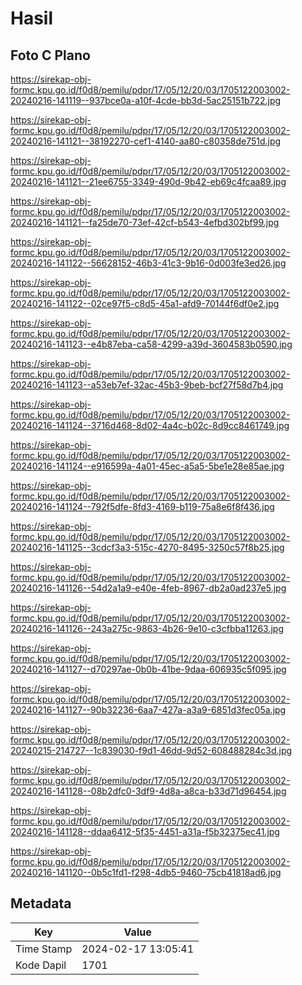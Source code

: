 # Hasil

## Foto C Plano

https://sirekap-obj-formc.kpu.go.id/f0d8/pemilu/pdpr/17/05/12/20/03/1705122003002-20240216-141119--937bce0a-a10f-4cde-bb3d-5ac25151b722.jpg

https://sirekap-obj-formc.kpu.go.id/f0d8/pemilu/pdpr/17/05/12/20/03/1705122003002-20240216-141121--38192270-cef1-4140-aa80-c80358de751d.jpg

https://sirekap-obj-formc.kpu.go.id/f0d8/pemilu/pdpr/17/05/12/20/03/1705122003002-20240216-141121--21ee6755-3349-490d-9b42-eb69c4fcaa89.jpg

https://sirekap-obj-formc.kpu.go.id/f0d8/pemilu/pdpr/17/05/12/20/03/1705122003002-20240216-141121--fa25de70-73ef-42cf-b543-4efbd302bf99.jpg

https://sirekap-obj-formc.kpu.go.id/f0d8/pemilu/pdpr/17/05/12/20/03/1705122003002-20240216-141122--56628152-46b3-41c3-9b16-0d003fe3ed26.jpg

https://sirekap-obj-formc.kpu.go.id/f0d8/pemilu/pdpr/17/05/12/20/03/1705122003002-20240216-141122--02ce97f5-c8d5-45a1-afd9-70144f6df0e2.jpg

https://sirekap-obj-formc.kpu.go.id/f0d8/pemilu/pdpr/17/05/12/20/03/1705122003002-20240216-141123--e4b87eba-ca58-4299-a39d-3604583b0590.jpg

https://sirekap-obj-formc.kpu.go.id/f0d8/pemilu/pdpr/17/05/12/20/03/1705122003002-20240216-141123--a53eb7ef-32ac-45b3-9beb-bcf27f58d7b4.jpg

https://sirekap-obj-formc.kpu.go.id/f0d8/pemilu/pdpr/17/05/12/20/03/1705122003002-20240216-141124--3716d468-8d02-4a4c-b02c-8d9cc8461749.jpg

https://sirekap-obj-formc.kpu.go.id/f0d8/pemilu/pdpr/17/05/12/20/03/1705122003002-20240216-141124--e916599a-4a01-45ec-a5a5-5be1e28e85ae.jpg

https://sirekap-obj-formc.kpu.go.id/f0d8/pemilu/pdpr/17/05/12/20/03/1705122003002-20240216-141124--792f5dfe-8fd3-4169-b119-75a8e6f8f436.jpg

https://sirekap-obj-formc.kpu.go.id/f0d8/pemilu/pdpr/17/05/12/20/03/1705122003002-20240216-141125--3cdcf3a3-515c-4270-8495-3250c57f8b25.jpg

https://sirekap-obj-formc.kpu.go.id/f0d8/pemilu/pdpr/17/05/12/20/03/1705122003002-20240216-141126--54d2a1a9-e40e-4feb-8967-db2a0ad237e5.jpg

https://sirekap-obj-formc.kpu.go.id/f0d8/pemilu/pdpr/17/05/12/20/03/1705122003002-20240216-141126--243a275c-9863-4b26-9e10-c3cfbba11263.jpg

https://sirekap-obj-formc.kpu.go.id/f0d8/pemilu/pdpr/17/05/12/20/03/1705122003002-20240216-141127--d70297ae-0b0b-41be-9daa-606935c5f095.jpg

https://sirekap-obj-formc.kpu.go.id/f0d8/pemilu/pdpr/17/05/12/20/03/1705122003002-20240216-141127--90b32236-6aa7-427a-a3a9-6851d3fec05a.jpg

https://sirekap-obj-formc.kpu.go.id/f0d8/pemilu/pdpr/17/05/12/20/03/1705122003002-20240215-214727--1c839030-f9d1-46dd-9d52-608488284c3d.jpg

https://sirekap-obj-formc.kpu.go.id/f0d8/pemilu/pdpr/17/05/12/20/03/1705122003002-20240216-141128--08b2dfc0-3df9-4d8a-a8ca-b33d71d96454.jpg

https://sirekap-obj-formc.kpu.go.id/f0d8/pemilu/pdpr/17/05/12/20/03/1705122003002-20240216-141128--ddaa6412-5f35-4451-a31a-f5b32375ec41.jpg

https://sirekap-obj-formc.kpu.go.id/f0d8/pemilu/pdpr/17/05/12/20/03/1705122003002-20240216-141120--0b5c1fd1-f298-4db5-9460-75cb41818ad6.jpg


## Metadata

| Key        | Value               |
| ---------- | ------------------- |
| Time Stamp | 2024-02-17 13:05:41 |
| Kode Dapil | 1701                |



